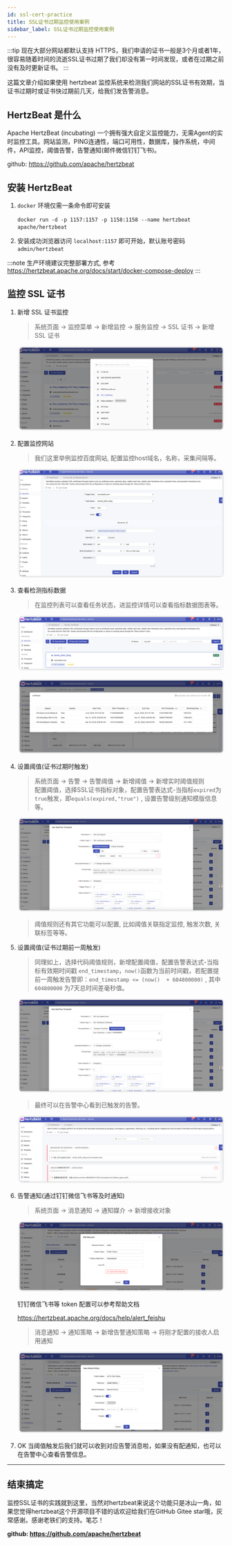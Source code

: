 ```yaml
---
id: ssl-cert-practice
title: SSL证书过期监控使用案例
sidebar_label: SSL证书过期监控使用案例
---
```


:::tip
现在大部分网站都默认支持 HTTPS，我们申请的证书一般是3个月或者1年，很容易随着时间的流逝SSL证书过期了我们却没有第一时间发现，或者在过期之前没有及时更新证书。
:::

这篇文章介绍如果使用 hertzbeat 监控系统来检测我们网站的SSL证书有效期，当证书过期时或证书快过期前几天，给我们发告警消息。

## HertzBeat 是什么

Apache HertzBeat (incubating) 一个拥有强大自定义监控能力，无需Agent的实时监控工具。网站监测，PING连通性，端口可用性，数据库，操作系统，中间件，API监控，阈值告警，告警通知(邮件微信钉钉飞书)。

github: <https://github.com/apache/hertzbeat>

## 安装 HertzBeat

1. `docker` 环境仅需一条命令即可安装

   `docker run -d -p 1157:1157 -p 1158:1158 --name hertzbeat apache/hertzbeat`

2. 安装成功浏览器访问 `localhost:1157` 即可开始，默认账号密码 `admin/hertzbeat`

:::note
生产环境建议完整部署方式, 参考 <https://hertzbeat.apache.org/docs/start/docker-compose-deploy>
:::

## 监控 SSL 证书

1. 新增 SSL 证书监控

   > 系统页面 -> 监控菜单 -> 新增监控 -> 服务监控 -> SSL 证书 -> 新增 SSL 证书

   ![HertzBeat](/img/docs/start/ssl_1.png)

2. 配置监控网站

   > 我们这里举例监控百度网站, 配置监控host域名，名称，采集间隔等。

   ![HertzBeat](/img/docs/start/ssl_2.png)

3. 查看检测指标数据

   > 在监控列表可以查看任务状态，进监控详情可以查看指标数据图表等。

   ![HertzBeat](/img/docs/start/ssl_3.png)

   ![HertzBeat](/img/docs/start/ssl_4.png)

4. 设置阈值(证书过期时触发)

   > 系统页面 -> 告警 -> 告警阈值 -> 新增阈值 -> 新增实时阈值规则  
   > 配置阈值，选择SSL证书指标对象，配置告警表达式-当指标`expired`为`true`触发，即`equals(expired,"true")` , 设置告警级别通知模版信息等。

   ![HertzBeat](/img/docs/start/ssl_5.png)

   > 阈值规则还有其它功能可以配置, 比如阈值关联指定监控, 触发次数, 关联标签等等。

5. 设置阈值(证书过期前一周触发)

   > 同理如上，选择代码阈值规则，新增配置阈值，配置告警表达式-当指标有效期时间戳 `end_timestamp`，`now()`函数为当前时间戳，若配置提前一周触发告警即：`end_timestamp <= (now()  + 604800000)` , 其中 `604800000` 为7天总时间差毫秒值。

   ![HertzBeat](/img/docs/start/ssl_6.png)

   > 最终可以在告警中心看到已触发的告警。

   ![HertzBeat](/img/docs/start/ssl_7.png)

6. 告警通知(通过钉钉微信飞书等及时通知)

   > 系统页面 -> 消息通知 -> 通知媒介 -> 新增接收对象

   ![HertzBeat](/img/docs/start/notice_receiver_1.png)

   钉钉微信飞书等 token 配置可以参考帮助文档

   <https://hertzbeat.apache.org/docs/help/alert_feishu>

   > 消息通知 -> 通知策略 -> 新增告警通知策略 -> 将刚才配置的接收人启用通知

   ![HertzBeat](/img/docs/start/notice_policy_1.png)

7. OK 当阈值触发后我们就可以收到对应告警消息啦，如果没有配通知，也可以在告警中心查看告警信息。

----  

## 结束搞定

监控SSL证书的实践就到这里，当然对hertzbeat来说这个功能只是冰山一角，如果您觉得hertzbeat这个开源项目不错的话欢迎给我们在GitHub Gitee star哦，灰常感谢。感谢老铁们的支持。笔芯！

**github: <https://github.com/apache/hertzbeat>**
